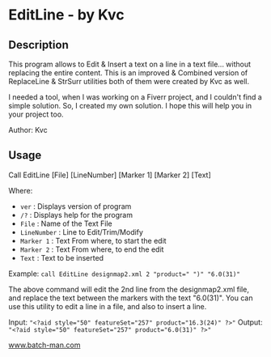 
# EditLine - by Kvc
## Description
This program allows to Edit & Insert a text on a line in a text file... without
replacing the entire content.
This is an improved & Combined version of ReplaceLine & StrSurr utilities 
both of them were created by Kvc as well.

I needed a tool, when I was working on a Fiverr project, and I couldn't find a
simple solution. So, I created my own solution. I hope this will help you in 
your project too.

Author: Kvc

## Usage
Call EditLine [File] [LineNumber] [Marker 1] [Marker 2] [Text]

Where:

- `ver`		: 	Displays version of program
- `/?`		: 	Displays help for the program
- `File`	: 	Name of the Text File
- `LineNumber`  : 	Line to Edit/Trim/Modify
- `Marker 1`  : 	Text From where, to start the edit
- `Marker 2`  : 	Text From where, to end the edit
- `Text`  : 	Text to be inserted



Example: 
`call EditLine designmap2.xml 2 "product=" ")" "6.0(31)"`



The above command will edit the 2nd line from the designmap2.xml file, and
replace the text between the markers with the text "6.0(31)".
You can use this utility to edit a line in a file, and also to insert a line.

Input: `"<?aid style="50" featureSet="257" product="16.3(24)" ?>"`
Output: `"<?aid style="50" featureSet="257" product="6.0(31)" ?>"`

www.batch-man.com
